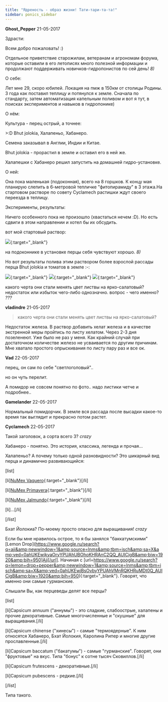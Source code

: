 ```yaml
---
title: "Ядреность - образ жизни! Тати-тари-та-та!"
sidebar: ponics_sidebar
---
```


**Ghost_Pepper** 21-05-2017

Здрасти:

Всем добро пожаловать! :)

Отдельное приветствие старожилам, ветеранам и агрономам форума, которые оставили в его летописях много полезной информации и продолжают поддерживать новичков-гидропонистов по сей день! *8)*

О себе:

Лет мне 29, скоро юбилей. Локация на пмж в 150км от столицы Родины. 3 года как поставил теплицу и потянулся к земле. Сначала по стандарту, затем автоматизация капельным поливом и вот я тут, в поисках экспериментов и навыков в гидропонике)

О нём:

Культура - перец острый, а точнее:

&gt;:D Bhut jolokia, Халапеньо, Хабанеро.

Семена заказывал в Англии, Индии и Китае. 

Bhut jolokia - прорастил в земле и оставил его в ней же.

Халапешки с Хабанеро решил запустить на домашней гидро-установке.

О ней: 

Она пока маленькая (подоконная), всего на 8 горшков. К концу мая планирую слепить в 6-метровой тепличке "фитопирамиду" в 3 этажа.На стартовом растворе по совету Cyclamech растишки ждут своего переезда в теплицу. 

Эксперименты, результаты:

Ничего особенного пока не произошло (хвастаться нечем :D). Но есть сдвиги в этом направлении и хотел бы их обсудить.

вот мой стартовый раствор: 

[![](/imagehost2/thumbs/20170521151225.png)](https://t.me/ponics_ru_files/18530){:target="_blank"}

на подоконнике в установке перцы себя чувствуют хорошо. *8)*

Но вот результаты полива этим раствором более взрослой рассады перца Bhut jolokia и томатов в земле :-\:

[![](/imagehost2/thumbs/20170521153349scs.png)](https://t.me/ponics_ru_files/18531){:target="_blank"} [![](/imagehost2/thumbs/20170521153514plp.png)](https://t.me/ponics_ru_files/18532){:target="_blank"} [![](/imagehost2/thumbs/20170521154339xmx.png)](https://t.me/ponics_ru_files/18533){:target="_blank"}

какого черта они стали менять цвет листвы на ярко-салатовый? недостаток или избыток чего-либо однозначно. вопрос - чего именно? *???*


**vladindre** 21-05-2017

> какого черта они стали менять цвет листвы на ярко-салатовый?

Недостаток железа. В раствор добавить хелат железа и в качестве экстренной меры пройтись по листу хелатом. Через 2-3 дня позеленеют. Уже было не раз у меня. Как крайний случай при достаточном количестве железо не усваивается по другим причинам. Мне хватало простого опрыскивания по листу пару раз и все ок.


**Vad** 22-05-2017

перец, он сам по себе "светлоголовый"..

но он чуть перелит.

А помидор не совсем понятно по фото.. надо листики четче и подробнее..


**Gamelander** 22-05-2017

Нормальный помидорчик. В земле вся рассада после высадки какое-то время так выглядит и прекрасно потом растет.


**Cyclamech** 22-05-2017

Такой заголовок, а сорта всего 3? *crazy*

Хабанеро - понятно. Это история, классика, легенда и прочая…

Халапеньо? А почему только одной разновидности? Это шикарный вид перца и динамично развивающийся:

[list]

[li][NuMex Vaquero](https://chile.nmsu.edu/details/555){:target="_blank"}[/li]

[li][NuMex Primavera](https://chile.nmsu.edu/details/395){:target="_blank"}[/li]

[li][NuMex Jalmundo](https://chile.nmsu.edu/details/539){:target="_blank"}[/li]

[li]…[/li]

[/list]

Бхат Йолокиа? По-моему просто опасно для выращивания! *crazy*

Если бы мне нравилось острое, то я бы занялся "баккатумскими" [Lemon Drop](https://www.google.ru/search?q=aji&amp;newwindow=1&amp;source=lnms&amp;tbm=isch&amp;sa=X&amp;ved=0ahUKEwjkyaOryYPUAhUBOhoKHRAnC2QQ_AUICigB&amp;biw=1920&amp;bih=950]Aji[/url]. Начиная с [url=https://www.google.ru/search?q=lemon+drop+pepper&amp;newwindow=1&amp;source=lnms&amp;tbm=isch&amp;sa=X&amp;ved=0ahUKEwjBsOvbyYPUAhVMnRQKHRuMDt0Q_AUICigB&amp;biw=1920&amp;bih=950){:target="_blank"}. Говорят, что именно они самые гурманские.

Слышали Вы, как перцеведы делят все перцы?

[list]

[li]Capsicum annuum ("аннумы") - это сладкие, слабоострые, халапены и прочие декоративные. Самые многочисленные и "скушные" для выращивания.[/li]

[li]Capsicum chinense ("хинесы") - самые "термоядерные". К ним относятся Хабанеро, Бхат Йолокия, Каролина Рипер и многие другие прославленные.[/li]

[li]Capsicum baccatum ("бакатумы") - самые "гурманские". Говорят, они "фруктовые" на вкус. Типа "бонус" к сотне тысяч Сковиллов.[/li]

[li]Capsicum frutescens - декоративные.[/li]

[li]Capsicum pubescens - редкие.[/li]

[/list]

Типа такого.


